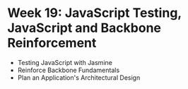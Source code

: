 # Week 19: JavaScript Testing, JavaScript and Backbone Reinforcement
- Testing JavaScript with Jasmine
- Reinforce Backbone Fundamentals
- Plan an Application's Architectural Design
